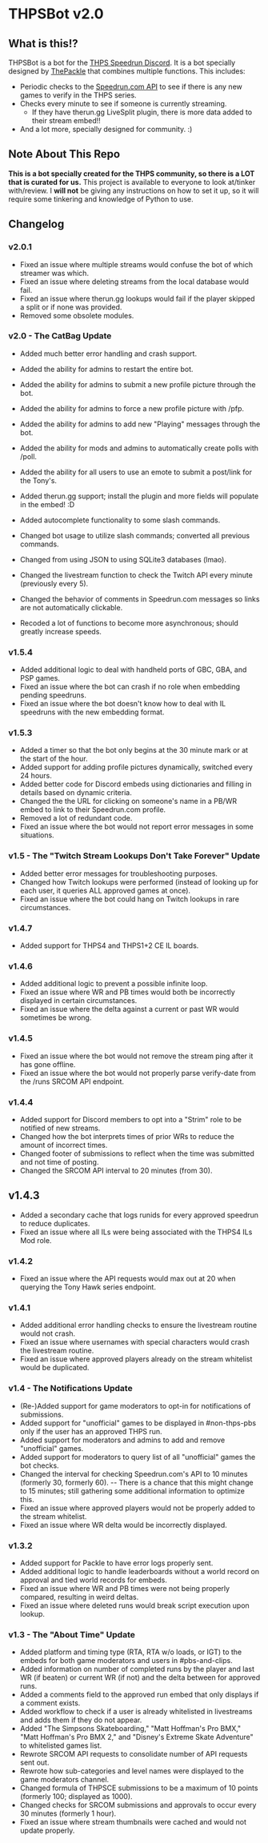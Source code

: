 # THPSBot v2.0

## What is this!?
THPSBot is a bot for the [THPS Speedrun Discord](https://thps.run/discord). It is a bot specially designed by [ThePackle](https://twitter.com/thepackle) that combines multiple functions. This includes:
* Periodic checks to the [Speedrun.com API](https://github.com/speedruncomorg/api) to see if there is any new games to verify in the THPS series.
* Checks every minute to see if someone is currently streaming.
  * If they have therun.gg LiveSplit plugin, there is more data added to their stream embed!!
* And a lot more, specially designed for community. :)

## Note About This Repo
**This is a bot specially created for the THPS community, so there is a LOT that is curated for us.** This project is available to everyone to look at/tinker with/review. I __will not__ be giving any instructions on how to set it up, so it will require some tinkering and knowledge of Python to use.

## Changelog

### v2.0.1
- Fixed an issue where multiple streams would confuse the bot of which streamer was which.
- Fixed an issue where deleting streams from the local database would fail.
- Fixed an issue where therun.gg lookups would fail if the player skipped a split or if none was provided.
- Removed some obsolete modules.

### v2.0 - The CatBag Update
- Added much better error handling and crash support.
- Added the ability for admins to restart the entire bot.
- Added the ability for admins to submit a new profile picture through the bot.
- Added the ability for admins to force a new profile picture with /pfp.
- Added the ability for admins to add new "Playing" messages through the bot.
- Added the ability for mods and admins to automatically create polls with /poll.
- Added the ability for all users to use an emote to submit a post/link for the Tony's.
- Added therun.gg support; install the plugin and more fields will populate in the embed! :D
- Added autocomplete functionality to some slash commands.

- Changed bot usage to utilize slash commands; converted all previous commands.
- Changed from using JSON to using SQLite3 databases (lmao).
- Changed the livestream function to check the Twitch API every minute (previously every 5).
- Changed the behavior of comments in Speedrun.com messages so links are not automatically clickable.

- Recoded a lot of functions to become more asynchronous; should greatly increase speeds.

### v1.5.4
- Added additional logic to deal with handheld ports of GBC, GBA, and PSP games.
- Fixed an issue where the bot can crash if no role when embedding pending speedruns.
- Fixed an issue where the bot doesn't know how to deal with IL speedruns with the new embedding format.

### v1.5.3
- Added a timer so that the bot only begins at the 30 minute mark or at the start of the hour.
- Added support for adding profile pictures dynamically, switched every 24 hours.
- Added better code for Discord embeds using dictionaries and filling in details based on dynamic criteria.
- Changed the the URL for clicking on someone's name in a PB/WR embed to link to their Speedrun.com profile.
- Removed a lot of redundant code.
- Fixed an issue where the bot would not report error messages in some situations.

### v1.5 - The "Twitch Stream Lookups Don't Take Forever" Update
- Added better error messages for troubleshooting purposes.
- Changed how Twitch lookups were performed (instead of looking up for each user, it queries ALL approved games at once).
- Fixed an issue where the bot could hang on Twitch lookups in rare circumstances.

### v1.4.7
- Added support for THPS4 and THPS1+2 CE IL boards.

### v1.4.6
- Added additional logic to prevent a possible infinite loop.
- Fixed an issue where WR and PB times would both be incorrectly displayed in certain circumstances.
- Fixed an issue where the delta against a current or past WR would sometimes be wrong.

### v1.4.5
- Fixed an issue where the bot would not remove the stream ping after it has gone offline.
- Fixed an issue where the bot would not properly parse verify-date from the /runs SRCOM API endpoint.

### v1.4.4
- Added support for Discord members to opt into a "Strim" role to be notified of new streams.
- Changed how the bot interprets times of prior WRs to reduce the amount of incorrect times.
- Changed footer of submissions to reflect when the time was submitted and not time of posting.
- Changed the SRCOM API interval to 20 minutes (from 30).

## v1.4.3
- Added a secondary cache that logs runids for every approved speedrun to reduce duplicates.
- Fixed an issue where all ILs were being associated with the THPS4 ILs Mod role.

### v1.4.2
- Fixed an issue where the API requests would max out at 20 when querying the Tony Hawk series endpoint.

### v1.4.1
- Added additional error handling checks to ensure the livestream routine would not crash.
- Fixed an issue where usernames with special characters would crash the livestream routine.
- Fixed an issue where approved players already on the stream whitelist would be duplicated.

### v1.4 - The Notifications Update
- (Re-)Added support for game moderators to opt-in for notifications of submissions.
- Added support for "unofficial" games to be displayed in #non-thps-pbs only if the user has an approved THPS run.
- Added support for moderators and admins to add and remove "unofficial" games.
- Added support for moderators to query list of all "unofficial" games the bot checks.
- Changed the interval for checking Speedrun.com's API to 10 minutes (formerly 30, formerly 60).
-- There is a chance that this might change to 15 minutes; still gathering some additional information to optimize this.
- Fixed an issue where approved players would not be properly added to the stream whitelist.
- Fixed an issue where WR delta would be incorrectly displayed.

### v1.3.2
- Added support for Packle to have error logs properly sent.
- Added additional logic to handle leaderboards without a world record on approval and tied world records for embeds.
- Fixed an issue where WR and PB times were not being properly compared, resulting in weird deltas.
- Fixed an issue where deleted runs would break script execution upon lookup.

### v1.3 - The "About Time" Update
- Added platform and timing type (RTA, RTA w/o loads, or IGT) to the embeds for both game moderators and users in #pbs-and-clips.
- Added information on number of completed runs by the player and last WR (if beaten) or current WR (if not) and the delta between for approved runs.
- Added a comments field to the approved run embed that only displays if a comment exists.
- Added workflow to check if a user is already whitelisted in livestreams and adds them if they do not appear.
- Added "The Simpsons Skateboarding," "Matt Hoffman's Pro BMX," "Matt Hoffman's Pro BMX 2," and "Disney's Extreme Skate Adventure" to whitelisted games list.
- Rewrote SRCOM API requests to consolidate number of API requests sent out.
- Rewrote how sub-categories and level names were displayed to the game moderators channel.
- Changed formula of THPSCE submissions to be a maximum of 10 points (formerly 100; displayed as 1000).
- Changed checks for SRCOM submissions and approvals to occur every 30 minutes (formerly 1 hour).
- Fixed an issue where stream thumbnails were cached and would not update properly.

